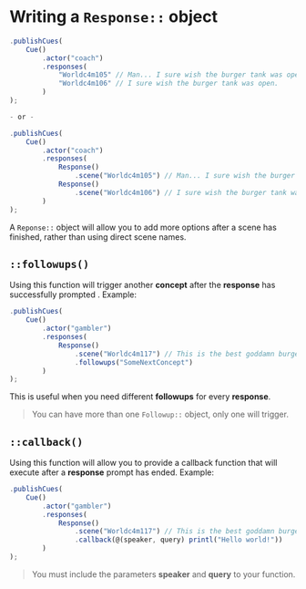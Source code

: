 # Writing a `Response::` object

```javascript
.publishCues(
    Cue()
        .actor("coach")
        .responses(
            "Worldc4m105" // Man... I sure wish the burger tank was open.
            "Worldc4m106" // I sure wish the burger tank was open.
        )
);

- or -

.publishCues(
    Cue()
        .actor("coach")
        .responses(
            Response()
                .scene("Worldc4m105") // Man... I sure wish the burger tank was open.
            Response()
                .scene("Worldc4m106") // I sure wish the burger tank was open.
        )
);
```

A `Reponse::` object will allow you to add more options after a scene has finished, rather than using direct scene names.

## **`::followups()`**

Using this function will trigger another **concept** after the **response** has successfully prompted . Example:

```javascript
.publishCues(
    Cue()
        .actor("gambler")
        .responses(
            Response()
                .scene("Worldc4m117") // This is the best goddamn burger tank I’ve ever visited.
                .followups("SomeNextConcept")
        )
);
```

This is useful when you need different **followups** for every **response**.

> You can have more than one `Followup::` object, only one will trigger.

## **`::callback()`**

Using this function will allow you to provide a callback function that will execute after a **response** prompt has ended. Example:

```javascript
.publishCues(
    Cue()
        .actor("gambler")
        .responses(
            Response()
                .scene("Worldc4m117") // This is the best goddamn burger tank I’ve ever visited.
                .callback(@(speaker, query) printl("Hello world!"))
        )
);
```

> You must include the parameters **speaker** and **query** to your function.
